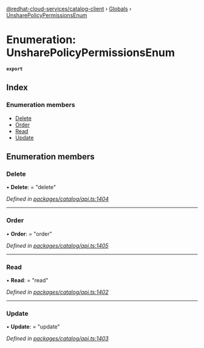 [@redhat-cloud-services/catalog-client](../README.md) › [Globals](../globals.md) › [UnsharePolicyPermissionsEnum](unsharepolicypermissionsenum.md)

# Enumeration: UnsharePolicyPermissionsEnum

**`export`** 

## Index

### Enumeration members

* [Delete](unsharepolicypermissionsenum.md#delete)
* [Order](unsharepolicypermissionsenum.md#order)
* [Read](unsharepolicypermissionsenum.md#read)
* [Update](unsharepolicypermissionsenum.md#update)

## Enumeration members

###  Delete

• **Delete**: = "delete"

*Defined in [packages/catalog/api.ts:1404](https://github.com/RedHatInsights/javascript-clients/blob/master/packages/catalog/api.ts#L1404)*

___

###  Order

• **Order**: = "order"

*Defined in [packages/catalog/api.ts:1405](https://github.com/RedHatInsights/javascript-clients/blob/master/packages/catalog/api.ts#L1405)*

___

###  Read

• **Read**: = "read"

*Defined in [packages/catalog/api.ts:1402](https://github.com/RedHatInsights/javascript-clients/blob/master/packages/catalog/api.ts#L1402)*

___

###  Update

• **Update**: = "update"

*Defined in [packages/catalog/api.ts:1403](https://github.com/RedHatInsights/javascript-clients/blob/master/packages/catalog/api.ts#L1403)*
